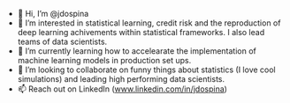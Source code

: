 - 👋 Hi, I’m @jdospina
- 👀 I’m interested in statistical learning, credit risk and the reproduction of deep learning achivements within statistical frameworks. I also lead teams of data scientists.
- 🌱 I’m currently learning how to accelearate the implementation of machine learning models in production set ups.
- 💞️ I’m looking to collaborate on funny things about statistics (I love cool simulations) and leading high performing data scientists.
- 📫 Reach out on LinkedIn (www.linkedin.com/in/jdospina)

<!---
jdospina/jdospina is a ✨ special ✨ repository because its `README.md` (this file) appears on your GitHub profile.
You can click the Preview link to take a look at your changes.
--->
